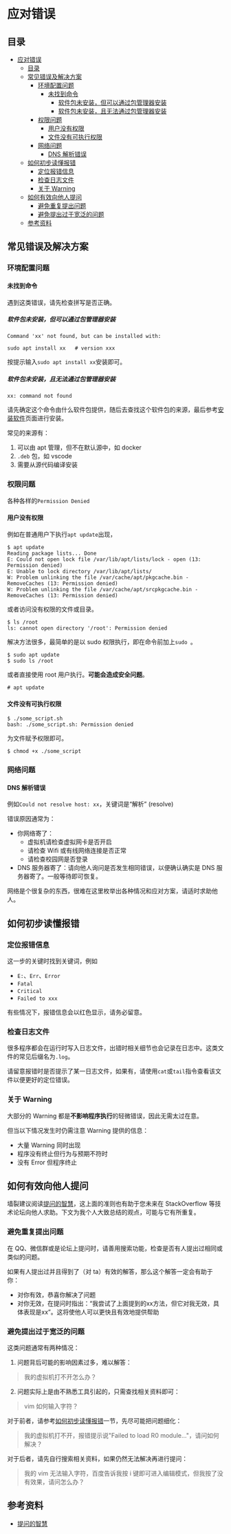 # 应对错误
## 目录
- [应对错误](#应对错误)
  - [目录](#目录)
  - [常见错误及解决方案](#常见错误及解决方案)
    - [环境配置问题](#环境配置问题)
      - [未找到命令](#未找到命令)
        - [软件包未安装，但可以通过包管理器安装](#软件包未安装但可以通过包管理器安装)
        - [软件包未安装，且无法通过包管理器安装](#软件包未安装且无法通过包管理器安装)
    - [权限问题](#权限问题)
      - [用户没有权限](#用户没有权限)
      - [文件没有可执行权限](#文件没有可执行权限)
    - [网络问题](#网络问题)
      - [DNS 解析错误](#dns-解析错误)
  - [如何初步读懂报错](#如何初步读懂报错)
    - [定位报错信息](#定位报错信息)
    - [检查日志文件](#检查日志文件)
    - [关于 Warning](#关于-warning)
  - [如何有效向他人提问](#如何有效向他人提问)
    - [避免重复提出问题](#避免重复提出问题)
    - [避免提出过于宽泛的问题](#避免提出过于宽泛的问题)
  - [参考资料](#参考资料)



## 常见错误及解决方案
### 环境配置问题
#### 未找到命令
遇到这类错误，请先检查拼写是否正确。
##### 软件包未安装，但可以通过包管理器安装
```
Command 'xx' not found, but can be installed with:

sudo apt install xx   # version xxx
```
按提示输入`sudo apt install xx`安装即可。

##### 软件包未安装，且无法通过包管理器安装
```
xx: command not found
```
请先确定这个命令由什么软件包提供，随后去查找这个软件包的来源，最后参考[安装软件](linux/install_program.md)页面进行安装。

常见的来源有：
1. 可以由 apt 管理，但不在默认源中，如 docker
2. `.deb` 包，如 vscode
3. 需要从源代码编译安装

### 权限问题
各种各样的`Permission Denied`
#### 用户没有权限
例如在普通用户下执行`apt update`出现，
```
$ apt update
Reading package lists... Done
E: Could not open lock file /var/lib/apt/lists/lock - open (13: Permission denied)
E: Unable to lock directory /var/lib/apt/lists/
W: Problem unlinking the file /var/cache/apt/pkgcache.bin - RemoveCaches (13: Permission denied)
W: Problem unlinking the file /var/cache/apt/srcpkgcache.bin - RemoveCaches (13: Permission denied)
```
或者访问没有权限的文件或目录。
```
$ ls /root
ls: cannot open directory '/root': Permission denied
```
解决方法很多，最简单的是以 sudo 权限执行，即在命令前加上`sudo `。
```
$ sudo apt update
$ sudo ls /root
```
或者直接使用 root 用户执行。**可能会造成安全问题**。
```
# apt update
```

#### 文件没有可执行权限
```
$ ./some_script.sh
bash: ./some_script.sh: Permission denied
```
为文件赋予权限即可。
```
$ chmod +x ./some_script
```

### 网络问题
#### DNS 解析错误
例如`Could not resolve host: xx`，关键词是“解析” (resolve)

错误原因通常为：
- 你网络寄了：
  * 虚拟机请检查虚拟网卡是否开启
  * 请检查 Wifi 或有线网络连接是否正常
  * 请检查校园网是否登录
- DNS 服务器寄了：请向他人询问是否发生相同错误，以便确认确实是 DNS 服务器寄了。一般等待即可恢复。

网络是个很复杂的东西，很难在这里枚举出各种情况和应对方案，请适时求助他人。



## 如何初步读懂报错
### 定位报错信息
这一步的关键时找到关键词，例如
- `E:`、`Err`、`Error`
- `Fatal`
- `Critical`
- `Failed to xxx`

有些情况下，报错信息会以红色显示，请务必留意。

### 检查日志文件
很多程序都会在运行时写入日志文件，出错时相关细节也会记录在日志中。这类文件的常见后缀名为`.log`。

请留意报错时是否提示了某一日志文件，如果有，请使用`cat`或`tail`指令查看该文件以便更好的定位错误。

### 关于 Warning
大部分的 Warning 都是**不影响程序执行**的轻微错误，因此无需太过在意。

但当以下情况发生时仍需注意 Warning 提供的信息：
- 大量 Warning 同时出现
- 程序没有终止但行为与预期不符时
- 没有 Error 但程序终止



## 如何有效向他人提问
墙裂建议阅读[提问的智慧](https://github.com/ryanhanwu/How-To-Ask-Questions-The-Smart-Way/blob/main/README-zh_CN.md)，这上面的准则也有助于您未来在 StackOverflow 等技术论坛向他人求助。下文为我个人大致总结的观点，可能与它有所重复。

### 避免重复提出问题
在 QQ、微信群或是论坛上提问时，请善用搜索功能，检查是否有人提出过相同或类似的问题。

如果有人提出过并且得到了（对 ta）有效的解答，那么这个解答一定会有助于你：
- 对你有效，恭喜你解决了问题
- 对你无效，在提问时指出：“我尝试了上面提到的xx方法，但它对我无效，具体表现是xx”。这将使他人可以更快且有效地提供帮助

### 避免提出过于宽泛的问题
这类问题通常有两种情况：
1. 问题背后可能的影响因素过多，难以解答：
> 我的虚拟机打不开怎么办？
2. 问题实际上是由不熟悉工具引起的，只需查找相关资料即可：
> vim 如何输入字符？

对于前者，请参考[如何初步读懂报错](#如何初步读懂报错)一节，先尽可能把问题细化：
> 我的虚拟机打不开，报错提示说"Failed to load R0 module..."，请问如何解决？

对于后者，请先自行搜索相关资料，如果仍然无法解决再进行提问：
> 我的 vim 无法输入字符，百度告诉我按 i 键即可进入编辑模式，但我按了没有效果，请问怎么办？



## 参考资料
- [提问的智慧](https://github.com/ryanhanwu/How-To-Ask-Questions-The-Smart-Way/blob/main/README-zh_CN.md)
